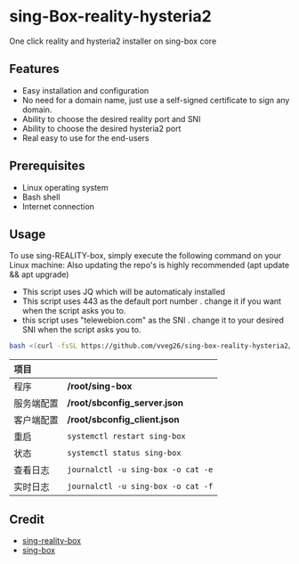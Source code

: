 # sing-Box-reality-hysteria2
One click reality and hysteria2 installer on sing-box core

## Features

- Easy installation and configuration
- No need for a domain name, just use a self-signed certificate to sign any domain.
- Ability to choose the desired reality port and SNI
- Ability to choose the desired hysteria2 port
- Real easy to use for the end-users

## Prerequisites

- Linux operating system
- Bash shell
- Internet connection

## Usage

To use sing-REALITY-box, simply execute the following command on your Linux machine:
Also updating the repo's is highly recommended (apt update && apt upgrade)
- This script uses JQ which will be automaticaly installed
- This script uses 443 as the default port number . change it if you want when the script asks you to.
- this script uses "telewebion.com" as the SNI . change it to your desired SNI when the script asks you to.

```bash
bash <(curl -fsSL https://github.com/vveg26/sing-box-reality-hysteria2/raw/main/install.sh)
```
|项目||
|:--|:--|
|程序|**/root/sing-box**|
|服务端配置|**/root/sbconfig_server.json**|
|客户端配置|**/root/sbconfig_client.json**|
|重启|`systemctl restart sing-box`|
|状态|`systemctl status sing-box`|
|查看日志|`journalctl -u sing-box -o cat -e`|
|实时日志|`journalctl -u sing-box -o cat -f`|

## Credit
- [sing-reality-box](https://github.com/deathline94/sing-REALITY-Box)
- [sing-box](https://github.com/SagerNet/sing-box)
